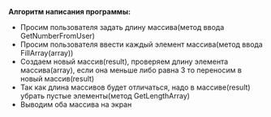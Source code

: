 **Алгоритм написания программы:**
+ Просим пользователя задать длину массива(метод ввода GetNumberFromUser)
+ Просим пользователя ввести каждый элемент массива(метод ввода FillArray(array))
+ Создаем новый массив(result), проверяем длину элемента массива(array), если она меньше либо равна 3 то переносим в новый массив(result)
+ Так как длина массивов будет отличаться, надо в массиве(result) убрать пустые элементы(метод GetLengthArray)
+ Выводим оба массива на экран